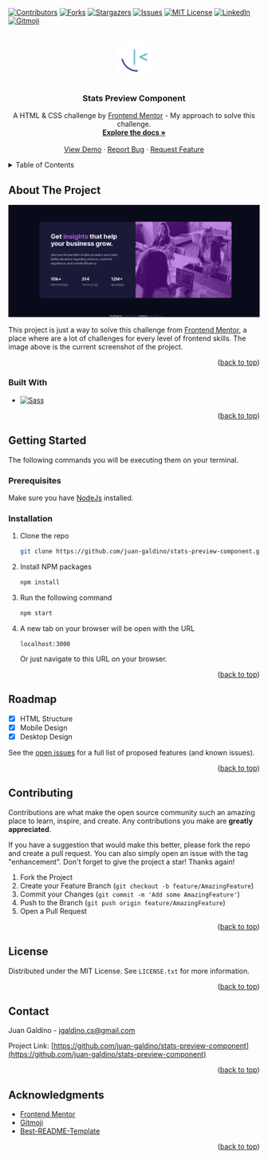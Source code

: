<a name="readme-top"></a>

<!-- PROJECT SHIELDS -->
<!--
*** I'm using markdown "reference style" links for readability.
*** Some Reference links are enclosed in brackets [ ] instead of parentheses ( ).
*** See the bottom of this document for the declaration of the reference variables
*** for contributors-url, forks-url, etc. This is an optional, concise syntax you may use.
*** https://www.markdownguide.org/basic-syntax/#reference-style-links
-->

[![Contributors][contributors-shield]][contributors-url]
[![Forks][forks-shield]][forks-url]
[![Stargazers][stars-shield]][stars-url]
[![Issues][issues-shield]][issues-url]
[![MIT License][license-shield]][license-url]
[![LinkedIn][linkedin-shield]][linkedin-url]
[![Gitmoji][gitmoji-shield]][gitmoji-url]

<!-- PROJECT LOGO -->
<br />
<div align="center">
  <a href="https://github.com/juan-galdino/stats-preview-component">
    <img src="src/images/frontend-mentor-logo.jpg" alt="Logo" width="80" height="80" style="border-radius: 100%">
  </a>

<h3 align="center">Stats Preview Component</h3>

  <p align="center">
    A HTML & CSS challenge by <a href="frontendmentor.io">Frontend Mentor</a> - My approach to solve this challenge.
    <br />
    <a href="https://github.com/juan-galdino/stats-preview-component"><strong>Explore the docs »</strong></a>
    <br />
    <br />
    <a href="https://github.com/juan-galdino/stats-preview-component">View Demo</a>
    ·
    <a href="https://github.com/juan-galdino/stats-preview-component/issues">Report Bug</a>
    ·
    <a href="https://github.com/juan-galdino/stats-preview-component/issues">Request Feature</a>
  </p>
</div>

<!-- TABLE OF CONTENTS -->
<details>
  <summary>Table of Contents</summary>
  <ol>
    <li>
      <a href="#about-the-project">About The Project</a>
      <ul>
        <li><a href="#built-with">Built With</a></li>
      </ul>
    </li>
    <li>
      <a href="#getting-started">Getting Started</a>
      <ul>
        <li><a href="#prerequisites">Prerequisites</a></li>
        <li><a href="#installation">Installation</a></li>
      </ul>
    </li>
    <li><a href="#roadmap">Roadmap</a></li>
    <li><a href="#contributing">Contributing</a></li>
    <li><a href="#license">License</a></li>
    <li><a href="#contact">Contact</a></li>
    <li><a href="#acknowledgments">Acknowledgments</a></li>
  </ol>
</details>

<!-- ABOUT THE PROJECT -->

## About The Project

![Stats preview Screen Shot][page-screenshot]

This project is just a way to solve this challenge from [Frontend Mentor][frontend-mentor-url],
a place where are a lot of challenges for every level of frontend skills. The image above is the current screenshot of the project.

<p align="right">(<a href="#readme-top">back to top</a>)</p>

### Built With

- [![Sass][sass-shield]][sass-url]

<p align="right">(<a href="#readme-top">back to top</a>)</p>

<!-- GETTING STARTED -->

## Getting Started

The following commands you will be executing them on your terminal.

### Prerequisites

Make sure you have [NodeJs](https://nodejs.org) installed.

### Installation

1. Clone the repo
   ```sh
   git clone https://github.com/juan-galdino/stats-preview-component.git
   ```
2. Install NPM packages
   ```sh
   npm install
   ```
3. Run the following command
   ```sh
   npm start
   ```
4. A new tab on your browser will be open with the URL
   ```
   localhost:3000
   ```
   Or just navigate to this URL on your browser.

<p align="right">(<a href="#readme-top">back to top</a>)</p>

<!-- ROADMAP -->

## Roadmap

- [x] HTML Structure
- [x] Mobile Design
- [x] Desktop Design

See the [open issues](https://github.com/juan-galdino/stats-preview-component/issues) for a full list of proposed features (and known issues).

<p align="right">(<a href="#readme-top">back to top</a>)</p>

<!-- CONTRIBUTING -->

## Contributing

Contributions are what make the open source community such an amazing place to learn, inspire, and create. Any contributions you make are **greatly appreciated**.

If you have a suggestion that would make this better, please fork the repo and create a pull request. You can also simply open an issue with the tag "enhancement".
Don't forget to give the project a star! Thanks again!

1. Fork the Project
2. Create your Feature Branch (`git checkout -b feature/AmazingFeature`)
3. Commit your Changes (`git commit -m 'Add some AmazingFeature'`)
4. Push to the Branch (`git push origin feature/AmazingFeature`)
5. Open a Pull Request

<p align="right">(<a href="#readme-top">back to top</a>)</p>

<!-- LICENSE -->

## License

Distributed under the MIT License. See `LICENSE.txt` for more information.

<p align="right">(<a href="#readme-top">back to top</a>)</p>

<!-- CONTACT -->

## Contact

Juan Galdino - jgaldino.cs@gmail.com

Project Link: [https://github.com/juan-galdino/stats-preview-component](https://github.com/juan-galdino/stats-preview-component)

<p align="right">(<a href="#readme-top">back to top</a>)</p>

<!-- ACKNOWLEDGMENTS -->

## Acknowledgments

- [Frontend Mentor][frontend-mentor-url]
- [Gitmoji][gitmoji-url]
- [Best-README-Template](https://github.com/othneildrew/Best-README-Template)

<p align="right">(<a href="#readme-top">back to top</a>)</p>

<!-- MARKDOWN LINKS & IMAGES -->
<!-- https://www.markdownguide.org/basic-syntax/#reference-style-links -->

[contributors-shield]: https://img.shields.io/github/contributors/juan-galdino/stats-preview-component.svg?style=for-the-badge
[contributors-url]: https://github.com/juan-galdino/stats-preview-component/graphs/contributors
[forks-shield]: https://img.shields.io/github/forks/juan-galdino/stats-preview-component.svg?style=for-the-badge
[forks-url]: https://github.com/juan-galdino/stats-preview-component/network/members
[stars-shield]: https://img.shields.io/github/stars/juan-galdino/stats-preview-component.svg?style=for-the-badge
[stars-url]: https://github.com/juan-galdino/stats-preview-component/stargazers
[issues-shield]: https://img.shields.io/github/issues/juan-galdino/stats-preview-component.svg?style=for-the-badge
[issues-url]: https://github.com/juan-galdino/stats-preview-component/issues
[license-shield]: https://img.shields.io/github/license/juan-galdino/stats-preview-component.svg?style=for-the-badge
[license-url]: https://github.com/juan-galdino/stats-preview-component/blob/master/LICENSE.txt
[linkedin-shield]: https://img.shields.io/badge/-LinkedIn-black.svg?style=for-the-badge&logo=linkedin&colorB=555
[linkedin-url]: https://linkedin.com/in/juangaldino
[page-screenshot]: src/images/page-screenshot.png
[sass-shield]: https://img.shields.io/badge/Sass-BF4080?style=for-the-badge&logo=sass&logoColor=white
[sass-url]: sass-lang.com
[gitmoji-shield]: https://img.shields.io/badge/gitmoji-%20%F0%9F%98%9C%20%F0%9F%98%8D-FFDD67.svg?style=for-the-badge
[gitmoji-url]: https://gitmoji.dev/
[frontend-mentor-url]: https://frontendmentor.io/
